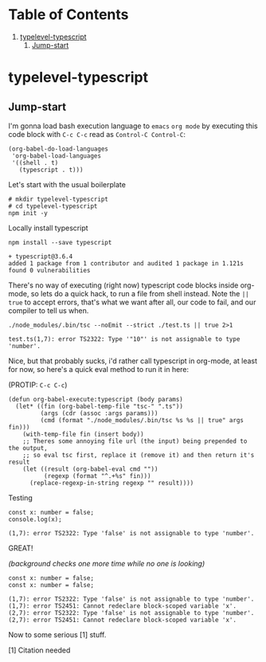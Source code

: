 
# Table of Contents

1.  [typelevel-typescript](#org324464e)
    1.  [Jump-start](#org41b79ba)



<a id="org324464e"></a>

# typelevel-typescript


<a id="org41b79ba"></a>

## Jump-start

I'm gonna load bash execution language to `emacs` `org mode` by executing this code
block with `C-c C-c` read as `Control-C Control-C`:

    (org-babel-do-load-languages
     'org-babel-load-languages
     '((shell . t)
       (typescript . t)))

Let's start with the usual boilerplate

    # mkdir typelevel-typescript
    # cd typelevel-typescript
    npm init -y

Locally install typescript

    npm install --save typescript

    + typescript@3.6.4
    added 1 package from 1 contributor and audited 1 package in 1.121s
    found 0 vulnerabilities

There's no way of executing (right now) typescript code blocks inside
org-mode, so lets do a quick hack, to run a file from shell instead.
Note the `|| true` to accept errors, that's what we want after all,
our code to fail, and our compiler to tell us when.

    ./node_modules/.bin/tsc --noEmit --strict ./test.ts || true 2>1

    test.ts(1,7): error TS2322: Type '"10"' is not assignable to type 'number'.

Nice, but that probably sucks, i'd rather call typescript in org-mode, at
least for now, so here's a quick eval method to run it in here: 

(PROTIP: `C-c C-c`)

    (defun org-babel-execute:typescript (body params)
      (let* ((fin (org-babel-temp-file "tsc-" ".ts"))
             (args (cdr (assoc :args params)))
             (cmd (format "./node_modules/.bin/tsc %s %s || true" args fin)))
        (with-temp-file fin (insert body))
        ;; Theres some annoying file url (the input) being prepended to the output,
        ;; so eval tsc first, replace it (remove it) and then return it's result
        (let ((result (org-babel-eval cmd ""))
              (regexp (format "^.+%s" fin)))
          (replace-regexp-in-string regexp "" result))))

Testing

    const x: number = false;
    console.log(x);

    (1,7): error TS2322: Type 'false' is not assignable to type 'number'.

GREAT!

*(background checks one more time while no one is looking)*

    const x: number = false;
    const x: number = false;

    (1,7): error TS2322: Type 'false' is not assignable to type 'number'.
    (1,7): error TS2451: Cannot redeclare block-scoped variable 'x'.
    (2,7): error TS2322: Type 'false' is not assignable to type 'number'.
    (2,7): error TS2451: Cannot redeclare block-scoped variable 'x'.

Now to some serious [1] stuff.

[1] Citation needed

